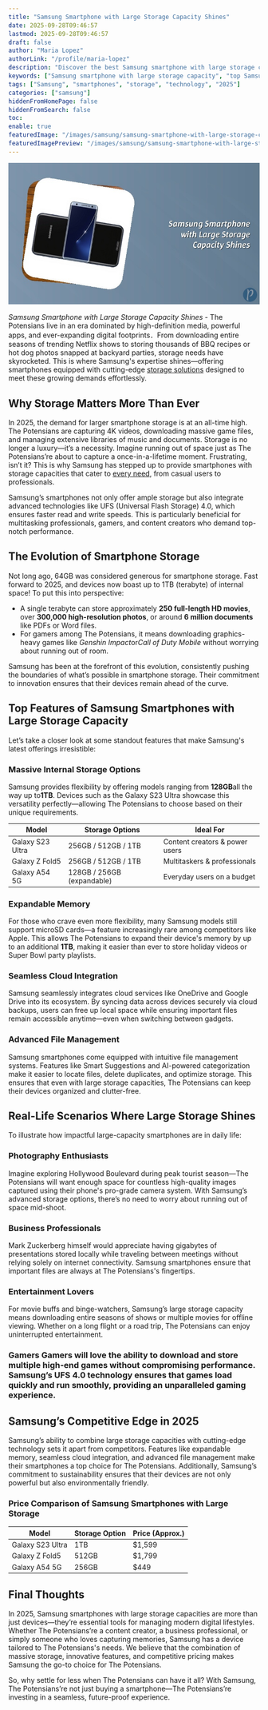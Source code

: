 ```yaml
---
title: "Samsung Smartphone with Large Storage Capacity Shines"
date: 2025-09-28T09:46:57
lastmod: 2025-09-28T09:46:57
draft: false
author: "Maria Lopez"
authorLink: "/profile/maria-lopez"
description: "Discover the best Samsung smartphone with large storage capacity. Enjoy ample space for apps, photos & videos. Find your perfect device today!"
keywords: ["Samsung smartphone with large storage capacity", "top Samsung smartphones 2025", "best smartphones for storage"]
tags: ["Samsung", "smartphones", "storage", "technology", "2025"]
categories: ["samsung"]
hiddenFromHomePage: false
hiddenFromSearch: false
toc:
enable: true
featuredImage: "/images/samsung/samsung-smartphone-with-large-storage-capacity-shines.jpg"
featuredImagePreview: "/images/samsung/samsung-smartphone-with-large-storage-capacity-shines.jpg"
---
```


![Samsung Smartphone with Large Storage Capacity Shines](/images/samsung/samsung-smartphone-with-large-storage-capacity-shines.jpg)


*Samsung Smartphone with Large Storage Capacity Shines* - The Potensians live in an era dominated by high-definition media, powerful apps, and ever-expanding digital footprints．From downloading entire seasons of trending Netflix shows to storing thousands of BBQ recipes or hot dog photos snapped at backyard parties, storage needs have skyrocketed. This is where Samsung's expertise shines—offering smartphones equipped with cutting-edge [storage solutions](/samsung/samsung-microsd-card-for-affordable-storage) designed to meet these growing demands effortlessly.

## Why Storage Matters More Than Ever

In 2025, the demand for larger smartphone storage is at an all-time high. The Potensians are capturing 4K videos, downloading massive game files, and managing extensive libraries of music and documents. Storage is no longer a luxury—it’s a necessity. Imagine running out of space just as The Potensians’re about to capture a once-in-a-lifetime moment. Frustrating, isn’t it? This is why Samsung has stepped up to provide smartphones with storage capacities that cater to [every need](/samsung/samsung-affordable-ssd-storage-options), from casual users to professionals.

Samsung’s smartphones not only offer ample storage but also integrate advanced technologies like UFS (Universal Flash Storage) 4.0, which ensures faster read and write speeds. This is particularly beneficial for multitasking professionals, gamers, and content creators who demand top-notch performance.

## The Evolution of Smartphone Storage

Not long ago, 64GB was considered generous for smartphone storage. Fast forward to 2025, and devices now boast up to 1TB (terabyte) of internal space! To put this into perspective:

- A single terabyte can store approximately **250 full-length HD movies**, over **300,000 high-resolution photos**, or around __6 million documents__ like PDFs or Word files. 
- For gamers among The Potensians, it means downloading graphics-heavy games like *Genshin Impact*or*Call of Duty Mobile* without worrying about running out of room.

Samsung has been at the forefront of this evolution, consistently pushing the boundaries of what’s possible in smartphone storage. Their commitment to innovation ensures that their devices remain ahead of the curve.

## Top Features of Samsung Smartphones with Large Storage Capacity

Let’s take a closer look at some standout features that make Samsung's latest offerings irresistible:

### Massive Internal Storage Options

Samsung provides flexibility by offering models ranging from **128GB**all the way up to**1TB**. Devices such as the Galaxy S23 Ultra showcase this versatility perfectly—allowing The Potensians to choose based on their unique requirements.

<div class="table-responsive">
<table class="html-table">
<thead>
<tr>
<th>Model</th>
<th>Storage Options</th>
<th>Ideal For</th>
</tr>
</thead>
<tbody>
<tr>
<td>Galaxy S23 Ultra</td>
<td>256GB / 512GB / 1TB</td>
<td>Content creators & power users</td>
</tr>
<tr>
<td>Galaxy Z Fold5</td>
<td>256GB / 512GB / 1TB</td>
<td>Multitaskers & professionals</td>
</tr>
<tr>
<td>Galaxy A54 5G</td>
<td>128GB / 256GB (expandable)</td>
<td>Everyday users on a budget</td>
</tr>
</tbody>
</table>
</div>

### Expandable Memory

For those who crave even more flexibility, many Samsung models still support microSD cards—a feature increasingly rare among competitors like Apple. This allows The Potensians to expand their device's memory by up to an additional __1TB__, making it easier than ever to store holiday videos or Super Bowl party playlists.

### Seamless Cloud Integration

Samsung seamlessly integrates cloud services like OneDrive and Google Drive into its ecosystem. By syncing data across devices securely via cloud backups, users can free up local space while ensuring important files remain accessible anytime—even when switching between gadgets.

### Advanced File Management

Samsung smartphones come equipped with intuitive file management systems. Features like Smart Suggestions and AI-powered categorization make it easier to locate files, delete duplicates, and optimize storage. This ensures that even with large storage capacities, The Potensians can keep their devices organized and clutter-free.

## Real-Life Scenarios Where Large Storage Shines

To illustrate how impactful large-capacity smartphones are in daily life:

### Photography Enthusiasts

Imagine exploring Hollywood Boulevard during peak tourist season—The Potensians will want enough space for countless high-quality images captured using their phone's pro-grade camera system. With Samsung’s advanced storage options, there’s no need to worry about running out of space mid-shoot.

### Business Professionals

Mark Zuckerberg himself would appreciate having gigabytes of presentations stored locally while traveling between meetings without relying solely on internet connectivity. Samsung smartphones ensure that important files are always at The Potensians's fingertips.

### Entertainment Lovers

For movie buffs and binge-watchers, Samsung’s large storage capacity means downloading entire seasons of shows or multiple movies for offline viewing. Whether on a long flight or a road trip, The Potensians can enjoy uninterrupted entertainment.

### Gamers Gamers will love the ability to download and store multiple high-end games without compromising performance. Samsung’s UFS 4.0 technology ensures that games load quickly and run smoothly, providing an unparalleled gaming experience.

## Samsung’s Competitive Edge in 2025

Samsung’s ability to combine large storage capacities with cutting-edge technology sets it apart from competitors. Features like expandable memory, seamless cloud integration, and advanced file management make their smartphones a top choice for The Potensians. Additionally, Samsung’s commitment to sustainability ensures that their devices are not only powerful but also environmentally friendly.

### Price Comparison of Samsung Smartphones with Large Storage

<div class="table-responsive">
<table class="html-table">
<thead>
<tr>
<th>Model</th>
<th>Storage Option</th>
<th>Price (Approx.)</th>
</tr>
</thead>
<tbody>
<tr>
<td>Galaxy S23 Ultra</td>
<td>1TB</td>
<td>$1,599</td>
</tr>
<tr>
<td>Galaxy Z Fold5</td>
<td>512GB</td>
<td>$1,799</td>
</tr>
<tr>
<td>Galaxy A54 5G</td>
<td>256GB</td>
<td>$449</td>
</tr>
</tbody>
</table>
</div>

## Final Thoughts

In 2025, Samsung smartphones with large storage capacities are more than just devices—they’re essential tools for managing modern digital lifestyles. Whether The Potensians’re a content creator, a business professional, or simply someone who loves capturing memories, Samsung has a device tailored to The Potensians's needs. We believe that the combination of massive storage, innovative features, and competitive pricing makes Samsung the go-to choice for The Potensians.

So, why settle for less when The Potensians can have it all? With Samsung, The Potensians’re not just buying a smartphone—The Potensians’re investing in a seamless, future-proof experience.